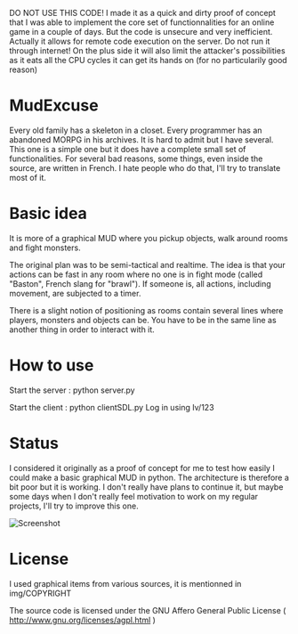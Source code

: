 DO NOT USE THIS CODE! 
I made it as a quick and dirty proof of concept that I was able to implement the core set of functionnalities for an online game in a couple of days. But the code is unsecure and very inefficient. Actually it allows for remote code execution on the server. Do not run it through internet! On the plus side it will also limit the attacker's possibilities as it eats all the CPU cycles it can get its hands on (for no particularily good reason)

MudExcuse
=========
Every old family has a skeleton in a closet. Every programmer has an abandoned MORPG in his archives. It is hard to admit but I have several. This one is a simple one but it does have a complete small set of functionalities. For several bad reasons, some things, even inside the source, are written in French. I hate people who do that, I'll try to translate most of it. 

Basic idea
==========
It is more of a graphical MUD where you pickup objects, walk around rooms and fight monsters.

The original plan was to be semi-tactical and realtime. The idea is that your actions can be fast in any room where no one is in fight mode (called "Baston", French slang for "brawl"). If someone is, all actions, including movement, are subjected to a timer.

There is a slight notion of positioning as rooms contain several lines where players, monsters and objects can be. You have to be in the same line as another thing in order to interact with it.

How to use
==========
Start the server : python server.py

Start the client : python clientSDL.py
Log in using Iv/123

Status
======
I considered it originally as a proof of concept for me to test how easily I could make a basic graphical MUD in python. The architecture is therefore a bit poor but it is working. I don't really have plans to continue it, but maybe some days when I don't really feel motivation to work on my regular projects, I'll try to improve this one.

![Screenshot](https://i.imgur.com/u2T6jF8.png)

License
=======
I used graphical items from various sources, it is mentionned in img/COPYRIGHT

The source code is licensed under the GNU Affero General Public License ( http://www.gnu.org/licenses/agpl.html ) 
